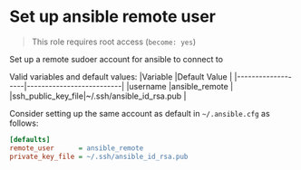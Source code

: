 # Set up ansible remote user

> This role requires root access (`become: yes`)

Set up a remote sudoer account for ansible to connect to

Valid variables and default values:
|Variable           |Default Value             |
|-------------------|--------------------------|
|username           |ansible_remote            |
|ssh_public_key_file|~/.ssh/ansible_id_rsa.pub |

Consider setting up the same account as default in `~/.ansible.cfg` as follows:
```ini
[defaults]
remote_user      = ansible_remote
private_key_file = ~/.ssh/ansible_id_rsa.pub
```
